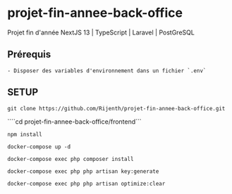 # projet-fin-annee-back-office
Projet fin d'année NextJS 13 | TypeScript | Laravel | PostGreSQL

## Prérequis
    - Disposer des variables d'environnement dans un fichier `.env`

## SETUP
```git clone https://github.com/Rijenth/projet-fin-annee-back-office.git```

````cd projet-fin-annee-back-office/frontend```

```npm install```

```docker-compose up -d```

```docker-compose exec php composer install```

```docker-compose exec php php artisan key:generate```

```docker-compose exec php php artisan optimize:clear```